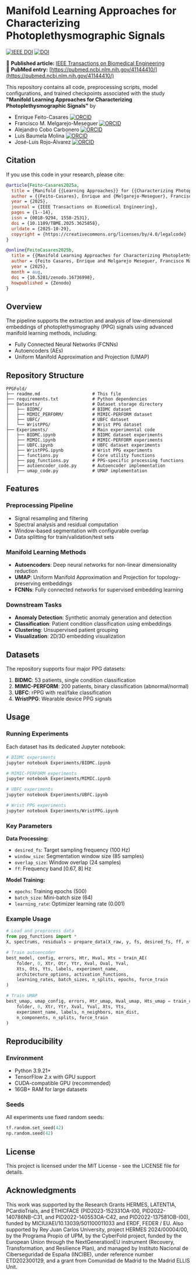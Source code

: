 # Manifold Learning Approaches for Characterizing Photoplethysmographic Signals
[![IEEE DOI](https://img.shields.io/badge/DOI-10.1109/TBME.2025.3625858-blue)](https://doi.org/10.1109/TBME.2025.3625858)
[![DOI](https://zenodo.org/badge/DOI/10.5281/zenodo.16736998.svg)](https://doi.org/10.5281/zenodo.16736998)  


📄 **Published article:** [IEEE Transactions on Biomedical Engineering](https://doi.org/10.1109/TBME.2025.3625858)  
🧬 **PubMed entry:** [https://pubmed.ncbi.nlm.nih.gov/41144410/](https://pubmed.ncbi.nlm.nih.gov/41144410/)

This repository contains all code, preprocessing scripts, model configurations, and trained checkpoints associated with the study  
**"Manifold Learning Approaches for Characterizing Photoplethysmographic Signals"** by  

- Enrique Feito-Casares [![ORCID](https://img.shields.io/badge/ORCID-0009--0005--5068--3166-A6CE39?logo=orcid&logoColor=white)](https://orcid.org/0009-0005-5068-3166)  
- Francisco M. Melgarejo-Meseguer [![ORCID](https://img.shields.io/badge/ORCID-0000--0001--6916--6082-A6CE39?logo=orcid&logoColor=white)](https://orcid.org/0000-0001-6916-6082) 
- Alejandro Cobo Carbonero [![ORCID](https://img.shields.io/badge/ORCID-0009--0007--7967--6837-A6CE39?logo=orcid&logoColor=white)](https://orcid.org/0009-0007-7967-6837) 
- Luis Baumela Molina [![ORCID](https://img.shields.io/badge/ORCID-0000--0001--6910--4359-A6CE39?logo=orcid&logoColor=white)](https://orcid.org/0000-0001-6910-4359) 
- José-Luis Rojo-Álvarez [![ORCID](https://img.shields.io/badge/ORCID-0000--0003--0426--8912-A6CE39?logo=orcid&logoColor=white)](https://orcid.org/0000-0003-0426-8912)


## Citation

If you use this code in your research, please cite:

```bibtex
@article{Feito-Casares2025a,
  title = {Manifold {{Learning Approaches}} for {{Characterizing Photoplethysmographic Signals}}},
  author = {{Feito-Casares}, Enrique and {Melgarejo-Meseguer}, Francisco M and Cobo, Alejandro and Baumela, Luis and {Rojo-{\'A}lvarez}, Jos{\'e}-Luis},
  year = {2025},
  journal = {IEEE Transactions on Biomedical Engineering},
  pages = {1--14},
  issn = {0018-9294, 1558-2531},
  doi = {10.1109/TBME.2025.3625858},
  urldate = {2025-10-29},
  copyright = {https://creativecommons.org/licenses/by/4.0/legalcode}
}

@online{FeitoCasares2025b,
  title = {{Manifold Learning Approaches for Characterizing Photoplethysmographic Signals (Supplementary Code)}},
  author = {Feito Casares, Enrique and Melgarejo Meseguer, Francisco Manuel and Cobo Carbonero, Alejandro and Baumela Molina, Luis and {Rojo-{\'A}lvarez}, Jos{\'e} Luis},
  year = {2025},
  month = aug,
  doi = {10.5281/zenodo.16736998},
  howpublished = {Zenodo}
}
```
## Overview

The pipeline supports the extraction and analysis of low-dimensional embeddings of photoplethysmography (PPG) signals using advanced manifold learning methods, including:
- Fully Connected Neural Networks (FCNNs)
- Autoencoders (AEs)
- Uniform Manifold Approximation and Projection (UMAP)

## Repository Structure

```
PPGFold/
├── readme.md                    # This file
├── requirements.txt             # Python dependencies
├── Datasets/                    # Dataset storage directory
│   ├── BIDMC/                   # BIDMC dataset
│   ├── MIMIC_PERFORM/           # MIMIC-PERFORM dataset  
│   ├── UBFC/                    # UBFC dataset
│   └── WristPPG/                # Wrist PPG dataset
├── Experiments/                 # Main experimental code
│   ├── BIDMC.ipynb              # BIDMC dataset experiments
│   ├── MIMIC.ipynb              # MIMIC-PERFORM experiments
│   ├── UBFC.ipynb               # UBFC dataset experiments
│   ├── WristPPG.ipynb           # Wrist PPG experiments
│   ├── functions.py             # Core utility functions
│   ├── ppg_functions.py         # PPG-specific processing functions
│   ├── autoencoder_code.py      # Autoencoder implementation
│   ├── umap_code.py             # UMAP implementation
```

## Features

### Preprocessing Pipeline
- Signal resampling and filtering
- Spectral analysis and residual computation
- Window-based segmentation with configurable overlap
- Data splitting for train/validation/test sets

### Manifold Learning Methods
- **Autoencoders**: Deep neural networks for non-linear dimensionality reduction
- **UMAP**: Uniform Manifold Approximation and Projection for topology-preserving embeddings
- **FCNNs**: Fully connected networks for supervised embedding learning

### Downstream Tasks
- **Anomaly Detection**: Synthetic anomaly generation and detection
- **Classification**: Patient condition classification using embeddings
- **Clustering**: Unsupervised patient grouping
- **Visualization**: 2D/3D embedding visualization

## Datasets

The repository supports four major PPG datasets:

1. **BIDMC**: 53 patients, single condition classification
2. **MIMIC-PERFORM**: 200 patients, binary classification (abnormal/normal)
3. **UBFC**: rPPG with real/fake classification
4. **WristPPG**: Wearable device PPG signals

## Usage

### Running Experiments

Each dataset has its dedicated Jupyter notebook:

```bash
# BIDMC experiments
jupyter notebook Experiments/BIDMC.ipynb

# MIMIC-PERFORM experiments  
jupyter notebook Experiments/MIMIC.ipynb

# UBFC experiments
jupyter notebook Experiments/UBFC.ipynb

# Wrist PPG experiments
jupyter notebook Experiments/WristPPG.ipynb
```

### Key Parameters

**Data Processing:**
- `desired_fs`: Target sampling frequency (100 Hz)
- `window_size`: Segmentation window size (85 samples)
- `overlap_size`: Window overlap (24 samples)
- `ff`: Frequency band [0.67, 8] Hz

**Model Training:**
- `epochs`: Training epochs (500)
- `batch_size`: Mini-batch size (64)
- `learning_rate`: Optimizer learning rate (0.001)

### Example Usage

```python
# Load and preprocess data
from ppg_functions import *
X, spectrums, residuals = prepare_data(X_raw, y, fs, desired_fs, ff, nfft)

# Train autoencoder
best_model, config, errors, Htr, Hval, Hts = train_AE(
    folder, 0, Xtr, Otr, Ytr, Xval, Oval, Yval, 
    Xts, Ots, Yts, labels, experiment_name,
    architecture_options, activation_functions,
    learning_rates, batch_sizes, n_splits, epochs, force_train
)

# Train UMAP
best_umap, umap_config, errors, Htr_umap, Hval_umap, Hts_umap = train_umap(
    folder, 0, Xtr, Ytr, Xval, Yval, Xts, Yts,
    experiment_name, labels, n_neighbors, min_dist, 
    n_components, n_splits, force_train
)
```

## Reproducibility

### Environment
- Python 3.9.21+
- TensorFlow 2.x with GPU support
- CUDA-compatible GPU (recommended)
- 16GB+ RAM for large datasets

### Seeds
All experiments use fixed random seeds:
```python
tf.random.set_seed(42)
np.random.seed(42)
```

## License

This project is licensed under the MIT License - see the LICENSE file for details.

## Acknowledgments

This work was supported by the Research Grants HERMES, LATENTIA, PCardioTrials, and ETHICFACE (PID2023-152331OA-I00, PID2022-140786NB-C31, and PID2022-140553OA-C42, and PID2022-137581OB-I00), funded by MICIU/AEI/10.13039/501100011033 and ERDF, FEDER / EU. Also supported by Rey Juan Carlos University, project HERMES 2024/00004/00, by the Programa Propio of UPM, by the CyberFold project, funded by the European Union through the NextGenerationEU instrument (Recovery, Transformation, and Resilience Plan), and managed by Instituto Nacional de Ciberseguridad de España (INCIBE), under reference number ETD202300129, and a grant from Comunidad de Madrid to the Madrid ELLIS Unit.  


